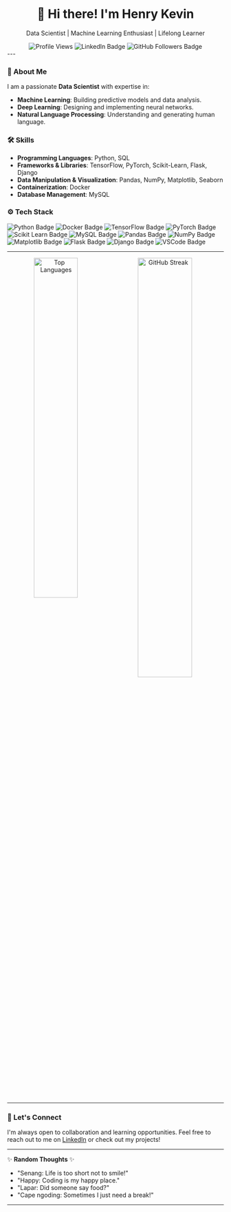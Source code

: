 <div align="center">
  <h1>👋 Hi there! I'm Henry Kevin</h1>
  <p>Data Scientist | Machine Learning Enthusiast | Lifelong Learner</p>
  <div align="center">
  <img src="https://hits.seeyoufarm.com/api/count/incr/badge.svg?url=https%3A%2F%2Fgithub.com%2FPaceKW%2FPaceKW&count_bg=%2379C83D&title_bg=%23555555&icon=&icon_color=%23E7E7E7&title=Profile+Views&edge_flat=false" alt="Profile Views">
  <img src="https://img.shields.io/badge/-LinkedIn-blue?style=flat&logo=Linkedin&logoColor=white" alt="LinkedIn Badge">
  <img src="https://img.shields.io/github/followers/PaceKW?label=Follow&style=social" alt="GitHub Followers Badge">
</div>
</div>
---

### 🚀 About Me
I am a passionate **Data Scientist** with expertise in:
- **Machine Learning**: Building predictive models and data analysis.
- **Deep Learning**: Designing and implementing neural networks.
- **Natural Language Processing**: Understanding and generating human language.

### 🛠 Skills
- **Programming Languages**: Python, SQL
- **Frameworks & Libraries**: TensorFlow, PyTorch, Scikit-Learn, Flask, Django
- **Data Manipulation & Visualization**: Pandas, NumPy, Matplotlib, Seaborn
- **Containerization**: Docker
- **Database Management**: MySQL

### ⚙️ Tech Stack
<div>
  <img src="https://img.shields.io/badge/-Python-05122A?style=flat&logo=Python&color=353535" alt="Python Badge">
  <img src="https://img.shields.io/badge/-Docker-05122A?style=flat&logo=Docker&color=353535" alt="Docker Badge">
  <img src="https://img.shields.io/badge/-TensorFlow-05122A?style=flat&logo=TensorFlow&color=353535" alt="TensorFlow Badge">
  <img src="https://img.shields.io/badge/-PyTorch-05122A?style=flat&logo=PyTorch&color=353535" alt="PyTorch Badge">
  <img src="https://img.shields.io/badge/-Scikit%20Learn-05122A?style=flat&logo=Scikit-Learn&color=353535" alt="Scikit Learn Badge">
  <img src="https://img.shields.io/badge/-MySQL-05122A?style=flat&logo=MySQL&color=353535" alt="MySQL Badge">
  <img src="https://img.shields.io/badge/-Pandas-05122A?style=flat&logo=Pandas&color=353535" alt="Pandas Badge">
  <img src="https://img.shields.io/badge/-Numpy-05122A?style=flat&logo=Numpy&color=353535" alt="NumPy Badge">
  <img src="https://img.shields.io/badge/-Matplotlib-05122A?style=flat&logo=Matplotlib&color=353535" alt="Matplotlib Badge">
  <img src="https://img.shields.io/badge/-Flask-05122A?style=flat&logo=Flask&color=353535" alt="Flask Badge">
  <img src="https://img.shields.io/badge/-Django-05122A?style=flat&logo=Django&color=353535" alt="Django Badge">
  <img src="https://img.shields.io/badge/-Visual%20Studio%20Code-05122A?style=flat&logo=Visual-Studio-Code&color=353535" alt="VSCode Badge">
</div>

---

<div align="center">
  <img width="45%" align="left" src="https://github-readme-stats.vercel.app/api/top-langs?username=PaceKW&show_icons=true&locale=en&layout=compact" alt="Top Languages" />
  <img width="50%" src="https://github-readme-streak-stats.herokuapp.com/?user=PaceKW&" alt="GitHub Streak" />
</div>

---

### 🌟 Let's Connect
I'm always open to collaboration and learning opportunities. Feel free to reach out to me on [LinkedIn](https://www.linkedin.com/in/henrykev/) or check out my projects!

---

✨ **Random Thoughts** ✨
- "Senang: Life is too short not to smile!"
- "Happy: Coding is my happy place."
- "Lapar: Did someone say food?"
- "Cape ngoding: Sometimes I just need a break!"

---